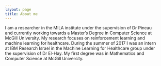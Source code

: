 ```yaml
---
layout: page
title: About me
---
```


I am a researcher in the MILA institute under the supervision of Dr Pineau and currently working towards a Master’s Degree in Computer Science at McGill University. My research focuses on reinforcement learning and machine learning for healthcare. During the summer of 2017 I was an intern at IBM Research Israel in the Machine Learning for Healthcare group under the supervision of Dr El-Hay. My first degree was in Mathematics and Computer Science at McGill University.
